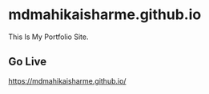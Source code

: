 # mdmahikaisharme.github.io
This Is My Portfolio Site.
## Go Live
https://mdmahikaisharme.github.io/
